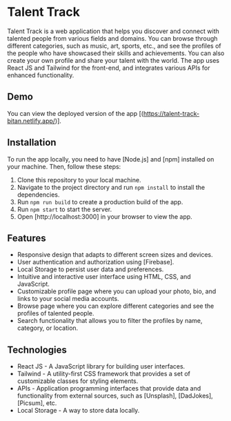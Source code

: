 # Talent Track

Talent Track is a web application that helps you discover and connect with talented people from various fields and domains. You can browse through different categories, such as music, art, sports, etc., and see the profiles of the people who have showcased their skills and achievements. You can also create your own profile and share your talent with the world. The app uses React JS and Tailwind for the front-end, and integrates various APIs for enhanced functionality.

## Demo

You can view the deployed version of the app [(https://talent-track-bitan.netlify.app/)].

## Installation

To run the app locally, you need to have [Node.js] and [npm] installed on your machine. Then, follow these steps:

1. Clone this repository to your local machine.
2. Navigate to the project directory and run `npm install` to install the dependencies.
3. Run `npm run build` to create a production build of the app.
4. Run `npm start` to start the server.
5. Open [http://localhost:3000] in your browser to view the app.

## Features

- Responsive design that adapts to different screen sizes and devices.
- User authentication and authorization using [Firebase].
- Local Storage to persist user data and preferences.
- Intuitive and interactive user interface using HTML, CSS, and JavaScript.
- Customizable profile page where you can upload your photo, bio, and links to your social media accounts.
- Browse page where you can explore different categories and see the profiles of talented people.
- Search functionality that allows you to filter the profiles by name, category, or location.


## Technologies

- React JS - A JavaScript library for building user interfaces.
- Tailwind - A utility-first CSS framework that provides a set of customizable classes for styling elements.
- APIs - Application programming interfaces that provide data and functionality from external sources, such as [Unsplash], [DadJokes], [Picsum], etc.
- Local Storage - A way to store data locally.


